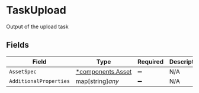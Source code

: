 # TaskUpload

Output of the upload task


## Fields

| Field                                                 | Type                                                  | Required                                              | Description                                           |
| ----------------------------------------------------- | ----------------------------------------------------- | ----------------------------------------------------- | ----------------------------------------------------- |
| `AssetSpec`                                           | [*components.Asset](../../models/components/asset.md) | :heavy_minus_sign:                                    | N/A                                                   |
| `AdditionalProperties`                                | map[string]*any*                                      | :heavy_minus_sign:                                    | N/A                                                   |